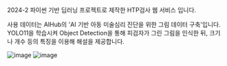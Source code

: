 2024-2 파이썬 기반 딥러닝 프로젝트로 제작한 HTP검사 웹 서비스 입니다.

사용 데이터는 AIHub의 'AI 기반 아동 미술심리 진단을 위한 그림 데이터 구축'입니다. 
YOLO11을 학습시켜 Object Detection을 통해 피검자가 그린 그림을 인식한 뒤, 크기나 개수 등의 특징을 이용해 해설을 제공합니다. 

![image](https://github.com/user-attachments/assets/5f71669c-2d05-4eee-8fc7-eb1154a61c69)
![image](https://github.com/user-attachments/assets/81a5c28e-1808-467a-8d7e-a4771dabc166)
